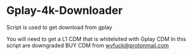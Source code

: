 # Gplay-4k-Downloader
Script is used to get download from gplay

You will need to get a L1 CDM that is whitelsited with Gplay CDM In this script are downgraded
BUY CDM from wvfuck@protonmail.com
